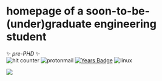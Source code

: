 # homepage of a soon-to-be-(under)graduate engineering student
✨ _pre-PHD_ ✨ <br>
![hit counter](https://komarev.com/ghpvc/?username=melasq&style=flat-square&color=ff69b4&label=victims)
![protonmail](https://img.shields.io/badge/asgarim@pm.me-8B89CC?style=flat-square&logo=protonmail&logoColor=white)
[![Years Badge](https://badges.pufler.dev/repos/melasq?style=flat-square)](https://badges.pufler.dev)
![linux](https://img.shields.io/badge/Linux-FCC624?style=flat-square&logo=linux&logoColor=black)
<!--START_SECTION:badges-->

<!--END_SECTION:badges-->


<!-- 
<h3 align="left">Connect with me:</h3>
<p align="left">
<a href="https://codepen.io/uqmelika" target="blank"><img align="center" src="https://raw.githubusercontent.com/rahuldkjain/github-profile-readme-generator/master/src/images/icons/Social/codepen.svg" alt="uqmelika" height="30" width="40" /></a>
<a href="https://linkedin.com/in/https://www.linkedin.com/in/melody-asghari" target="blank"><img align="center" src="https://raw.githubusercontent.com/rahuldkjain/github-profile-readme-generator/master/src/images/icons/Social/linked-in-alt.svg" alt="https://www.linkedin.com/in/melody-asghari" height="30" width="40" /></a>
<a href="https://codesandbox.com/melasq" target="blank"><img align="center" src="https://cdn.jsdelivr.net/npm/simple-icons@3.0.1/icons/codesandbox.svg" alt="melasq" height="30" width="40" /></a>

![dockerbadge](https://img.shields.io/badge/mdockerq-2CA5E0?style=for-the-badge&logo=docker&logoColor=white) -->

![](https://hit.yhype.me/github/profile?user_id=44324191)
